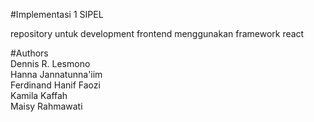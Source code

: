 #Implementasi 1 SIPEL

repository untuk development frontend menggunakan framework react

#Authors  
Dennis R. Lesmono  
Hanna Jannatunna'iim  
Ferdinand Hanif Faozi  
Kamila Kaffah  
Maisy Rahmawati  

